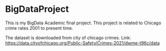 # BigDataProject
This is my BigData Academic final project. This project is related to Chicago crime rates 2001 to present time. 

The dataset is downloaded from city of chicago crimes.
Link: https://data.cityofchicago.org/Public-Safety/Crimes-2021/dwme-t96c/data
